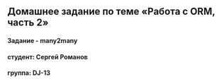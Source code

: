 ## Домашнее задание по теме «Работа с ORM, часть 2»
#### Задание - many2many
#### студент: Сергей Романов

#### группа: DJ-13